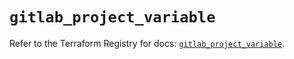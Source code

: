 # `gitlab_project_variable`

Refer to the Terraform Registry for docs: [`gitlab_project_variable`](https://registry.terraform.io/providers/gitlabhq/gitlab/17.10.0/docs/resources/project_variable).
